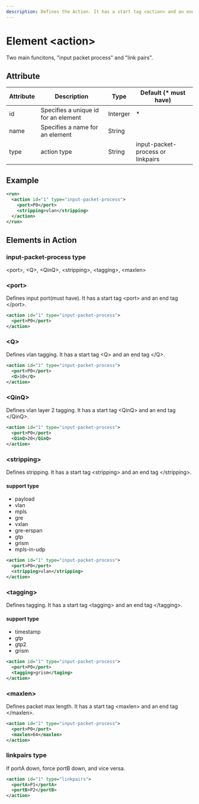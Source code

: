 ```yaml
---
description: Defines the Action. It has a start tag <action> and an end tag </action>.
---
```


# Element \<action>

Two main funcitons, "input packet process" and "link pairs".

## Attribute

| Attribute | Description                          | Type     | Default (\* must have)            |
| --------- | ------------------------------------ | -------- | --------------------------------- |
| id        | Specifies a unique id for an element | Interger | \*                                |
| name      | Specifies a name for an element      | String   |                                   |
| type      | action type                          | String   | input-packet-process or linkpairs |

## Example

```xml
<run>
  <action id="1" type="input-packet-process">
    <port>P0</port>
    <stripping>vlan</stripping>
  </action>
</run>
```

## Elements in Action

### input-packet-process type

\<port>, \<Q>, \<QinQ>, \<stripping>, \<tagging>, \<maxlen>

### \<port>

Defines input port(must have). It has a start tag \<port> and an end tag \</port>.

```xml
<action id="1" type="input-packet-process">
  <port>P0</port>
</action>
```

### \<Q>

Defines vlan tagging. It has a start tag \<Q> and an end tag \</Q>.

```xml
<action id="1" type="input-packet-process">
  <port>P0</port>
  <Q>10</Q>
</action>
```

### \<QinQ>

Defines vlan layer 2 tagging. It has a start tag \<QinQ> and an end tag \</QinQ>.

```xml
<action id="1" type="input-packet-process">
  <port>P0</port>
  <QinQ>20</QinQ>
</action>
```

### \<stripping>

Defines stripping. It has a start tag \<stripping> and an end tag \</stripping>.

#### support type

* payload
* vlan
* mpls
* gre
* vxlan
* gre-erspan
* gtp
* grism
* mpls-in-udp

```xml
<action id="1" type="input-packet-process">
  <port>P0</port>
  <stripping>vlan</stripping>
</action>
```

### \<tagging>

Defines tagging. It has a start tag \<tagging> and an end tag \</tagging>.

#### support type

* timestamp
* gtp
* gtp2
* grism

```xml
<action id="1" type="input-packet-process">
  <port>P0</port>
  <tagging>grism</taging>
</action>
```

### \<maxlen>

Defines packet max length. It has a start tag \<maxlen> and an end tag \</maxlen>.

```xml
<action id="1" type="input-packet-process">
  <port>P0</port>
  <maxlen>64</maxlen>
</action>
```

### linkpairs type

If portA down, force portB down, and vice versa.

```xml
<action id="1" type="linkpairs">
  <portA>P1</portA>
  <portB>P2</portB>
</action>
```
